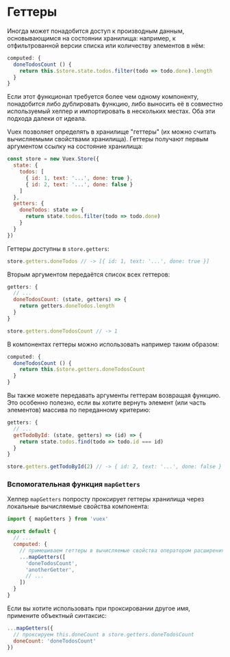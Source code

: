# Геттеры

Иногда может понадобится доступ к производным данным, основывающимся на состоянии хранилища: например, к отфильтрованной версии списка или количеству элементов в нём:

``` js
computed: {
  doneTodosCount () {
    return this.$store.state.todos.filter(todo => todo.done).length
  }
}
```

Если этот функционал требуется более чем одному компоненту, понадобится либо дублировать функцию, либо выносить её в совместно используемый хелпер и импортировать в нескольких местах. Оба эти подхода далеки от идеала.

Vuex позволяет определять в хранилище "геттеры" (их можно считать вычисляемыми свойствами хранилища). Геттеры получают первым аргументом ссылку на состояние хранилища:

``` js
const store = new Vuex.Store({
  state: {
    todos: [
      { id: 1, text: '...', done: true },
      { id: 2, text: '...', done: false }
    ]
  },
  getters: {
    doneTodos: state => {
      return state.todos.filter(todo => todo.done)
    }
  }
})
```

Геттеры доступны в `store.getters`:

``` js
store.getters.doneTodos // -> [{ id: 1, text: '...', done: true }]
```

Вторым аргументом передаётся список всех геттеров:

``` js
getters: {
  // ...
  doneTodosCount: (state, getters) => {
    return getters.doneTodos.length
  }
}
```

``` js
store.getters.doneTodosCount // -> 1
```

В компонентах геттеры можно использовать например таким образом:

``` js
computed: {
  doneTodosCount () {
    return this.$store.getters.doneTodosCount
  }
}
```

Вы также можете передавать аргументы геттерам возвращая функцию. Это особенно полезно, если вы хотите вернуть элемент (или часть элементов) массива по переданному критерию:

```js
getters: {
  // ...
  getTodoById: (state, getters) => (id) => {
    return state.todos.find(todo => todo.id === id)
  }
}
```

``` js
store.getters.getTodoById(2) // -> { id: 2, text: '...', done: false }
```

### Вспомогательная функция `mapGetters`

Хелпер `mapGetters` попросту проксирует геттеры хранилища через локальные вычисляемые свойства компонента:

``` js
import { mapGetters } from 'vuex'

export default {
  // ...
  computed: {
    // примешиваем геттеры в вычисляемые свойства оператором расширения
    ...mapGetters([
      'doneTodosCount',
      'anotherGetter',
      // ...
    ])
  }
}
```

Если вы хотите использовать при проксировании другое имя, примените объектный синтаксис:

``` js
...mapGetters({
  // проксируем this.doneCount в store.getters.doneTodosCount
  doneCount: 'doneTodosCount'
})
```
